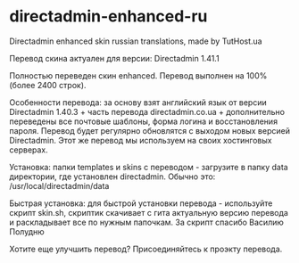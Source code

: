 directadmin-enhanced-ru
=======================

Directadmin enhanced skin russian translations, made by TutHost.ua

Перевод скина актуален для версии: Directadmin 1.41.1

Полностью переведен скин enhanced. Перевод выполнен на 100% (более 2400 строк).

Особенности перевода: за основу взят английский язык от версии Directadmin 1.40.3 + часть перевода directadmin.co.ua + дополнительно переведены все почтовые шаблоны, форма логина и восстановления пароля. 
Перевод будет регулярно обновлятся с выходом новых версией Directadmin. Этот же перевод мы используем на своих хостинговых серверах.

Установка: папки templates и skins с переводом - загрузите в папку data директории, где установлен directadmin. Обычно это: /usr/local/directadmin/data

Быстрая установка: для быстрой установки перевода - используйте скрипт skin.sh, скриптик скачивает с гита актуальную версию перевода и раскладывает все по нужным папочкам. За скрипт спасибо Василию Полудню

Хотите еще улучшить перевод? Присоединяйтесь к проэкту перевода.